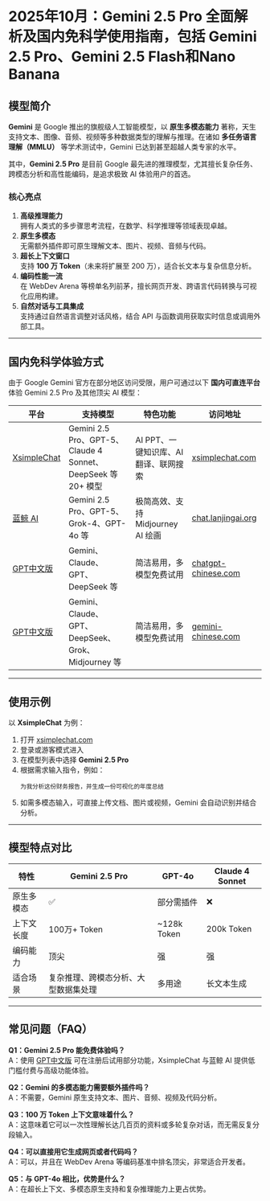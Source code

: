 # 2025年10月：Gemini 2.5 Pro 全面解析及国内免科学使用指南，包括 Gemini 2.5 Pro、Gemini 2.5 Flash和Nano Banana

## 模型简介
**Gemini** 是 Google 推出的旗舰级人工智能模型，以 **原生多模态能力** 著称，天生支持文本、图像、音频、视频等多种数据类型的理解与推理。在诸如 **多任务语言理解（MMLU）** 等学术测试中，Gemini 已达到甚至超越人类专家的水平。

其中，**Gemini 2.5 Pro** 是目前 Google 最先进的推理模型，尤其擅长复杂任务、跨模态分析和高性能编码，是追求极致 AI 体验用户的首选。

### 核心亮点
1. **高级推理能力**  
   拥有人类式的多步骤思考流程，在数学、科学推理等领域表现卓越。
2. **原生多模态**  
   无需额外插件即可原生理解文本、图片、视频、音频与代码。
3. **超长上下文窗口**  
   支持 **100 万 Token**（未来将扩展至 200 万），适合长文本与复杂信息分析。
4. **编码性能一流**  
   在 WebDev Arena 等榜单名列前茅，擅长网页开发、跨语言代码转换与可视化应用构建。
5. **自然对话与工具集成**  
   支持通过自然语言调整对话风格，结合 API 与函数调用获取实时信息或调用外部工具。

---

## 国内免科学体验方式
由于 Google Gemini 官方在部分地区访问受限，用户可通过以下 **国内可直连平台** 体验 Gemini 2.5 Pro 及其他顶尖 AI 模型：

| 平台 | 支持模型 | 特色功能 | 访问地址 |
|------|----------|----------|----------|
| [XsimpleChat](https://xsimplechat.com) | Gemini 2.5 Pro、GPT-5、Claude 4 Sonnet、DeepSeek 等 20+ 模型 | AI PPT、一键知识库、AI 翻译、联网搜索 | [xsimplechat.com](https://xsimplechat.com) |
| [蓝鲸 AI](https://ai.lanjingai.org) | Gemini 2.5 Pro、GPT-5、Grok-4、GPT-4o 等 | 极简高效、支持 Midjourney AI 绘画 | [chat.lanjingai.org](https://chat.lanjingai.org) |
| [GPT中文版](https://chatgpt-chinese.com) | Gemini、Claude、GPT、DeepSeek 等 | 简洁易用，多模型免费试用 | [chatgpt-chinese.com](https://chatgpt-chinese.com) |
| [GPT中文版](https://gemini-chinese.com) | Gemini、Claude、GPT、DeepSeek、Grok、Midjourney 等 | 简洁易用，多模型免费试用 | [gemini-chinese.com](https://gemini-chinese.com) |


---

## 使用示例
以 **XsimpleChat** 为例：

1. 打开 [xsimplechat.com](https://xsimplechat.com)  
2. 登录或游客模式进入
3. 在模型列表中选择 **Gemini 2.5 Pro**  
4. 根据需求输入指令，例如：
   ```
   为我分析这份财务报告，并生成一份可视化的年度总结
   ```
5. 如需多模态输入，可直接上传文档、图片或视频，Gemini 会自动识别并结合分析。

---

## 模型特点对比

| 特性 | Gemini 2.5 Pro | GPT-4o | Claude 4 Sonnet |
|------|----------------|--------|----------------|
| 原生多模态 | ✅ | 部分需插件 | ❌ |
| 上下文长度 | 100万+ Token | ~128k Token | 200k Token |
| 编码能力 | 顶尖 | 强 | 强 |
| 适合场景 | 复杂推理、跨模态分析、大型数据集处理 | 多用途 | 长文本生成 |

---

## 常见问题（FAQ）

**Q1：Gemini 2.5 Pro 能免费体验吗？**  
A：使用 [GPT中文版](https://chatgpt-chinese.com) 可在注册后试用部分功能，XsimpleChat 与蓝鲸 AI 提供低门槛付费与高级功能体验。

**Q2：Gemini 的多模态能力需要额外插件吗？**  
A：不需要，Gemini 原生支持文本、图片、音频、视频及代码分析。

**Q3：100 万 Token 上下文意味着什么？**  
A：这意味着它可以一次性理解长达几百页的资料或多轮复杂对话，而无需反复分段输入。

**Q4：可以直接用它生成网页或者代码吗？**  
A：可以，并且在 WebDev Arena 等编码基准中排名顶尖，非常适合开发者。

**Q5：与 GPT-4o 相比，优势是什么？**  
A：在超长上下文、多模态原生支持和复杂推理能力上更占优势。

